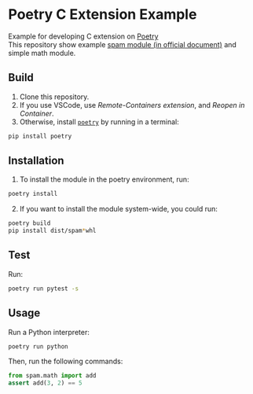 # Poetry C Extension Example

Example for developing C extension on [Poetry](https://python-poetry.org/)  
This repository show example [spam module (in official document)](https://docs.python.org/ja/3/extending/extending.html) and simple math module.

## Build

1. Clone this repository.
2. If you use VSCode, use _Remote-Containers extension_, and _Reopen in Container_.
3. Otherwise, install [`poetry`](https://python-poetry.org/) by running in a terminal:
```bash
pip install poetry
```

## Installation

1. To install the module in the poetry environment, run:
```bash
poetry install
```
2. If you want to install the module system-wide, you could run:
```bash
poetry build
pip install dist/spam*whl
```

## Test

Run:
```bash
poetry run pytest -s
```

## Usage

Run a Python interpreter:
```bash
poetry run python
```
Then, run the following commands:
```python
from spam.math import add
assert add(3, 2) == 5
```
